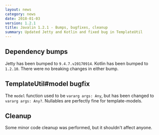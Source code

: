 ```yaml
---
layout: news
category: news
date: 2018-01-03
version: 1.2.1
title: Javalin 1.2.1 - Bumps, bugfixes, cleanup
summary: Updated Jetty and Kotlin and fixed bug in TemplateUtil
---
```


## Dependency bumps
Jetty has been bumped to `9.4.7.v20170914`. Kotlin has been bumped to `1.2.10`. 
There were no breaking changes in either bump.

## TemplateUtil#model bugfix
The `model` function used to be `vararg args: Any`, but has been changed to `vararg args: Any?`.
Nullables are perfectly fine for template-models.

## Cleanup
Some minor code cleanup was performed, but it shouldn't affect anyone.
